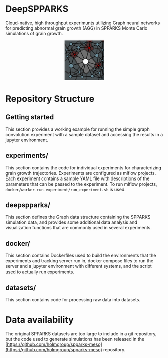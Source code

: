 # DeepSPPARKS
Cloud-native, high throughput experimunts utilizing Graph neural networks for predicting abnormal grain growth (AGG) in SPPARKS Monte Carlo simulations of grain growth.
<p align="center">
<img src=.github/graph-img.png width=25% height=auto max-width=500px min-width=250px alt="Graph overlaid on SPPARKS microstructure">
</p>

# 

# Repository Structure
## Getting started
This section provides a working example for running the simple graph convolution experiment with a sample dataset and accessing the results in a jupyter environment.

## experiments/
This section contains the code for individual experiments for characterizing grain growth trajectories. Experiments are configured as mlflow projects. Each experiment contains a sample YAML file with descriptions of the parameters that can be passed to the experiment. To run mlflow projects, `docker/worker-run-experiment/run_experiment.sh` is used. 

## deepspparks/
This section defines the Graph data structure containing the SPPARKS simulation data, and provides some additional data analysis and
visualization functions that are commonly used in several experiments.

## docker/
This section contains Dockerfiles used to build the environments that the experiments and tracking server run in, docker compose files to run the server and a jupyter environment with different systems, and the script used to actually run experiments.

## datasets/
This section contains code for processing raw data into datasets.

# Data availability
The original SPPARKS datasets are too large to include in a git repository, but the code used to generate simulations has been released in the [https://github.com/holmgroup/spparks-meso](https://github.com/holmgroup/spparks-meso) repository.

